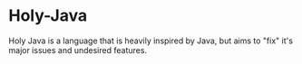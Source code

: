 # Holy-Java
Holy Java is a language that is heavily inspired by Java, but aims to "fix" it's major issues and undesired features.
